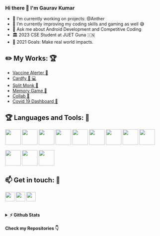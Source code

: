 ### Hi there 👋 I'm Gaurav Kumar

- 🔭 I’m currently working on projects: @Anther
- 🌱 I’m currently improving my coding skills and gaming as well 😅
- 💬 Ask me about Android Development and Competitive Coding
- 🏛️ 2023 CSE Student at JUET Guna :india:
- 🥅 2021 Goals: Make real world impacts.

## :pencil2: My Works: :trophy:

- [Vaccine Alerter 📱](https://github.com/lucifer0987/Vaccine-Alerter)
- [Cardfy 📱 💻](https://github.com/lucifer0987/Cardfy/)
- [Split Monk 📱](https://github.com/ishaandwivedi1234/split-monk-hackJNU2.0)
- [Memory Game 📱](https://github.com/lucifer0987/Kotlin-Android-Projects/tree/main/MemoryGame/)
- [Collab 📱](https://github.com/lucifer0987/HackVerse_2.0-No_Goals-)
- [Covid 19 Dashboard 📱](https://github.com/lucifer0987/Covid-19-Dashboard)

## :trophy: Languages and Tools: :robot:

<img src="https://logo.letskhabar.com/img?tool=android&acol=gold" width="50px"> <img src="https://logo.letskhabar.com/img?tool=java&acol=gold" width="50px"> <img src="https://logo.letskhabar.com/img?tool=kotlin&acol=gold" width="50px"> <img src="https://logo.letskhabar.com/img?tool=mysql&acol=gold" width="50px"> <img src="https://logo.letskhabar.com/img?tool=firebase&acol=gold" width="50px"> <img src="https://logo.letskhabar.com/img?tool=c-plus&acol=gold" width="50px"> <img src="https://logo.letskhabar.com/img?tool=python&acol=gold" width="50px"> <img src="https://logo.letskhabar.com/img?tool=html&acol=gold" width="50px"> <img src="https://logo.letskhabar.com/img?tool=css&acol=gold" width="50px">

<img src="https://logo.letskhabar.com/img?tool=git&acol=gold" width="50px"> <img src="https://logo.letskhabar.com/img?tool=github&acol=gold" width="50px"> <img src="https://logo.letskhabar.com/img?tool=ubuntu&acol=gold" width="50px">

## :mailbox: Get in touch: 💬

[<img src="https://logo.letskhabar.com/img?tool=linkedin&acol=gold" width="30px">](https://www.linkedin.com/in/gaurv1407/)
[<img src="https://logo.letskhabar.com/img?tool=mail&acol=gold" width="30px">](mailto:gaurv1407@gmail.com)
[<img src="https://logo.letskhabar.com/img?tool=codechef&acol=gold" width="30px">](https://www.codechef.com/users/lucifer0897)
<br>
<br>

<details>
  <summary><b>⚡ Github Stats</b></summary>
<img height="180em" src="https://github-readme-stats.vercel.app/api?username=lucifer0987&show_icons=true&hide_border=true&&count_private=true&include_all_commits=true" />
<img height="180em" src="https://github-readme-stats.vercel.app/api/top-langs/?username=lucifer0987&exclude_repo=KNN-Image-Classification&show_icons=true&hide_border=true&layout=compact&langs_count=8"/>
</details>

#### Check my Repositories 👇
